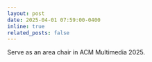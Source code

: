 ```yaml
---
layout: post
date: 2025-04-01 07:59:00-0400
inline: true
related_posts: false
---
```


Serve as an area chair in ACM Multimedia 2025.
